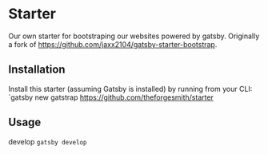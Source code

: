 # Starter

Our own starter for bootstraping our websites powered by gatsby.
Originally a fork of https://github.com/jaxx2104/gatsby-starter-bootstrap.

## Installation

Install this starter (assuming Gatsby is installed) by running from your CLI:
`gatsby new gatstrap https://github.com/theforgesmith/starter

## Usage

develop
`gatsby develop`
